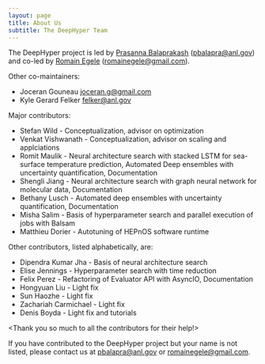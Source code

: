 ```yaml
---
layout: page
title: About Us
subtitle: The DeepHyper Team
---
```


The DeepHyper project is led by [Prasanna Balaprakash](https://pbalapra.github.io) (<pbalapra@anl.gov>) and co-led by [Romain Egele](http://deathn0t.github.io) (<romainegele@gmail.com>).

<This project was started by Prasanna Balaprakash at Argonne National Laboratory.>

Other co-maintainers:
- Joceran Gouneau <joceran.g@gmail.com>
- Kyle Gerard Felker <felker@anl.gov>

Major contributors:
- Stefan Wild - Conceptualization, advisor on optimization 
- Venkat Vishwanath - Conceptualization, advisor on scaling and applciations
- Romit Maulik - Neural architecture search with stacked LSTM for sea-surface temperature prediction, Automated Deep ensembles with uncertainty quantification, Documentation
- Shengli Jiang - Neural architecture search with graph neural network for molecular data, Documentation
- Bethany Lusch - Automated deep ensembles with uncertainty quantification, Documentation
- Misha Salim - Basis of hyperparameter search and parallel execution of jobs with Balsam
- Matthieu Dorier - Autotuning of HEPnOS software runtime

Other contributors, listed alphabetically, are:
- Dipendra Kumar Jha - Basis of neural architecture search
- Elise Jennings - Hyperparameter search with time reduction
- Felix Perez - Refactoring of Evaluator API with AsyncIO, Documentation
- Hongyuan Liu - Light fix
- Sun Haozhe - Light fix
- Zachariah Carmichael - Light fix
- Denis Boyda - Light fix and tutorials

<Thank you so much to all the contributors for their help!>

If you have contributed to the DeepHyper project but your name is not listed, please contact us at <pbalapra@anl.gov> or <romainegele@gmail.com>.
